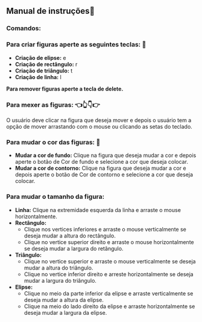 ## Manual de instruções:wave:
### Comandos:
### Para criar figuras aperte as seguintes teclas: :art:
* **Criação de elipse:** e
* **Criação de rectângulo:** r
* **Criação de triângulo:** t
* **Criação de linha:** l


**Para remover figuras aperte a tecla de delete.**

### Para mexer as figuras: :point_left::point_up_2::point_down::point_right:

O usuário deve clicar na figura que deseja mover e depois o usuário tem a opção de mover arrastando com o mouse ou clicando as setas do teclado.

### Para mudar o cor das figuras: :rainbow:

* **Mudar a cor de fundo:** Clique na figura que deseja mudar a cor e depois aperte o botão de Cor de fundo e selecione a cor que deseja colocar.
* **Mudar a cor de contorno:** Clique na figura que deseja mudar a cor e depois aperte o botão de Cor de contorno e selecione a cor que deseja colocar.

### Para mudar o tamanho da figura:

* **Linha:** Clique na extremidade esquerda da linha e arraste o mouse horizontalmente.
* **Rectângulo:** 
    - Clique nos vertices inferiores e arraste o mouse verticalmente se deseja mudar a altura do rectângulo.
    - Clique no vertice superior direito e arraste o mouse horizontalmente se deseja mudar a largura do retângulo.
* **Triângulo:**
    - Clique no vertice superior e arraste o mouse verticalmente se deseja mudar a altura do triângulo.
    - Clique no vertice inferior direito e arreste horizontalmente se deseja mudar a largura do triângulo.
* **Elipse:**
    - Clique no meio da parte inferior da elipse e arraste verticalmente se deseja mudar a altura da elipse.
    - Clique na meio do lado direito da elipse e arraste horizontalmente se deseja mudar a largura da elipse.



